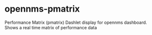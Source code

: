 opennms-pmatrix
===============

Performance Matrix (pmatrix) Dashlet display for opennms dashboard. Shows a real time matrix of performance data
